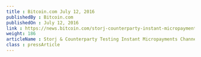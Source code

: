 ```yaml
---
title : Bitcoin.com July 12, 2016
publishedBy : Bitcoin.com
publishedOn : July 12, 2016
link : https://news.bitcoin.com/storj-counterparty-instant-micropayments/
weight: 186
articleName : Storj & Counterparty Testing Instant Micropayments Channel
class : pressArticle
---
```

